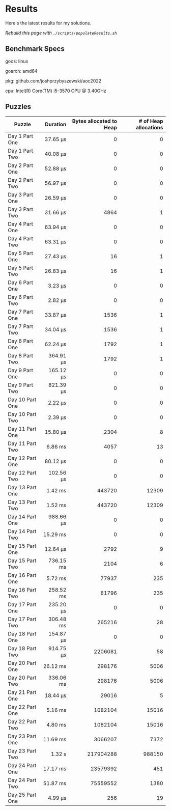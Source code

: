 # Results

Here's the latest results for my solutions.

_Rebuild this page with `./scripts/populateResults.sh`_

## Benchmark Specs

goos: linux

goarch: amd64

pkg: github.com/joshprzybyszewski/aoc2022

cpu: Intel(R) Core(TM) i5-3570 CPU @ 3.40GHz


## Puzzles

|Puzzle|Duration|Bytes allocated to Heap|# of Heap allocations|
|-|-:|-:|-:|
|Day 1 Part One|37.65 µs|0|0|
|Day 1 Part Two|40.08 µs|0|0|
|Day 2 Part One|52.88 µs|0|0|
|Day 2 Part Two|56.97 µs|0|0|
|Day 3 Part One|26.59 µs|0|0|
|Day 3 Part Two|31.66 µs|4864|1|
|Day 4 Part One|63.94 µs|0|0|
|Day 4 Part Two|63.31 µs|0|0|
|Day 5 Part One|27.43 µs|16|1|
|Day 5 Part Two|26.83 µs|16|1|
|Day 6 Part One|3.23 µs|0|0|
|Day 6 Part Two|2.82 µs|0|0|
|Day 7 Part One|33.87 µs|1536|1|
|Day 7 Part Two|34.04 µs|1536|1|
|Day 8 Part One|62.24 µs|1792|1|
|Day 8 Part Two|364.91 µs|1792|1|
|Day 9 Part One|165.12 µs|0|0|
|Day 9 Part Two|821.39 µs|0|0|
|Day 10 Part One|2.22 µs|0|0|
|Day 10 Part Two|2.39 µs|0|0|
|Day 11 Part One|15.80 µs|2304|8|
|Day 11 Part Two|6.86 ms|4057|13|
|Day 12 Part One|80.12 µs|0|0|
|Day 12 Part Two|102.56 µs|0|0|
|Day 13 Part One|1.42 ms|443720|12309|
|Day 13 Part Two|1.52 ms|443720|12309|
|Day 14 Part One|988.66 µs|0|0|
|Day 14 Part Two|15.29 ms|0|0|
|Day 15 Part One|12.64 µs|2792|9|
|Day 15 Part Two|736.15 ms|2104|6|
|Day 16 Part One|5.72 ms|77937|235|
|Day 16 Part Two|258.52 ms|81796|235|
|Day 17 Part One|235.20 µs|0|0|
|Day 17 Part Two|306.48 ms|265216|28|
|Day 18 Part One|154.87 µs|0|0|
|Day 18 Part Two|914.75 µs|2206081|58|
|Day 20 Part One|26.12 ms|298176|5006|
|Day 20 Part Two|336.06 ms|298176|5006|
|Day 21 Part One|18.44 µs|29016|5|
|Day 22 Part One|5.16 ms|1082104|15016|
|Day 22 Part Two|4.80 ms|1082104|15016|
|Day 23 Part One|11.69 ms|3066207|7372|
|Day 23 Part Two|1.32 s|217904288|988150|
|Day 24 Part One|17.17 ms|23579392|451|
|Day 24 Part Two|51.87 ms|75559552|1380|
|Day 25 Part One|4.99 µs|256|19|
